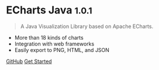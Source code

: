 # ECharts Java <small>1.0.1</small>

> A Java Visualization Library based on Apache ECharts.

- More than 18 kinds of charts
- Integration with web frameworks
- Easily export to PNG, HTML, and JSON

[GitHub](https://github.com/IcePear-Jzx/ECharts-Java.git)
[Get Started](quick-start)
